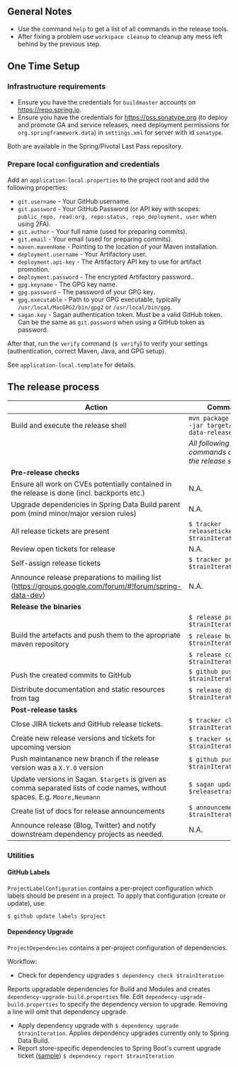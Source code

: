 ## General Notes

* Use the command `help` to get a list of all commands in the release tools.
* After fixing a problem use `workspace cleanup` to cleanup any mess left behind by the previous step.

## One Time Setup

### Infrastructure requirements

- Ensure you have the credentials for `buildmaster` accounts on https://repo.spring.io.
- Ensure yoiu have the credentials for https://oss.sonatype.org (to deploy and promote GA and service releases, need deployment permissions for `org.springframework.data`) in `settings.xml` for server with id `sonatype`.

Both are available in the Spring/Pivotal Last Pass repository.

### Prepare local configuration and credentials

Add an `application-local.properties` to the project root and add the following properties:

- `git.username` - Your GitHub username.
- `git.password` - Your GitHub Password (or API key with scopes: `public_repo, read:org, repo:status, repo_deployment, user` when using 2FA).
- `git.author` - Your full name (used for preparing commits).
- `git.email` - Your email (used for preparing commits).
- `maven.mavenHome` - Pointing to the location of your Maven installation.
- `deployment.username` - Your Artifactory user.
- `deployment.api-key` - The Artifactory API key to use for artifact promotion.
- `deployment.password` - The encrypted Artifactory password..
- `gpg.keyname` - The GPG key name.
- `gpg.password` - The password of your GPG key.
- `gpg.executable` - Path to your GPG executable, typically `/usr/local/MacGPG2/bin/gpg2`
  or `/usr/local/bin/gpg`.
- `sagan.key` - Sagan authentication token. Must be a valid GitHub token. Can be the same
  as `git.password` when using a GitHub token as password.

After that, run the `verify` command (`$ verify`) to verify your settings (authentication,
correct Maven, Java, and GPG setup).

See `application-local.template` for details.

## The release process


| Action | Command |
|--------|---------|
| Build and execute the release shell | `mvn package && java -jar target/spring-data-release-cli.jar` |
|  | *All following commands are run in the release shell* |
| **Pre-release checks** | |
| Ensure all work on CVEs potentially contained in the release is done (incl. backports etc.) | N.A. |
| Upgrade dependencies in Spring Data Build parent pom (mind minor/major version rules) | N.A. |
| All release tickets are present | `$ tracker releasetickets $trainIteration` |
| Review open tickets for release | N.A. |
| Self-assign release tickets | `$ tracker prepare $trainIteration` |
| Announce release preparations to mailing list (https://groups.google.com/forum/#!forum/spring-data-dev) | N.A. |
| **Release the binaries** ||
| | `$ release prepare $trainIteration` |
| Build the artefacts and push them to the apropriate maven repository | `$ release build $trainIteration` |
| |`$ release conclude $trainIteration` |
| Push the created commits to GitHub |`$ github push $trainIteration` |
| Distribute documentation and static resources from tag |`$ release distribute $trainIteration`|
| **Post-release tasks** ||
|Close JIRA tickets and GitHub release tickets.|`$ tracker close $trainIteration`|
|Create new release versions and tickets for upcoming version|`$ tracker setup-next $trainIteration.next`|
|Push maintanance new branch if the release version was a `X.Y.0` version|`$ github push $trainIteration.next`|
| Update versions in Sagan. `$targets` is given as comma separated lists of code names, without spaces. E.g. `Moore,Neumann` | `$ sagan update $releasetrains`|
|  Create list of docs for release announcements | `$ announcement $trainIteration`|
| Announce release (Blog, Twitter) and notify downstream dependency projects as needed. | N.A. |

### Utilities

#### GitHub Labels

`ProjectLabelConfiguration` contains a per-project configuration which labels should be present in a project. To apply that configuration (create or update), use:

```
$ github update labels $project
```

#### Dependency Upgrade

`ProjectDependencies` contains a per-project configuration of dependencies.

Workflow:

* Check for dependency upgrades `$ dependency check $trainIteration`

Reports upgradable dependencies for Build and Modules and creates `dependency-upgrade-build.properties` file. 
Edit `dependency-upgrade-build.properties` to specify the dependency version to upgrade. Removing a line will omit that dependency upgrade.

* Apply dependency upgrade with `$ dependency upgrade $trainIteration`. Applies dependency upgrades currently only to Spring Data Build.
* Report store-specific dependencies to Spring Boot's current upgrade ticket ([sample](https://github.com/spring-projects/spring-boot/issues/24036)) `$ dependency report $trainIteration`
